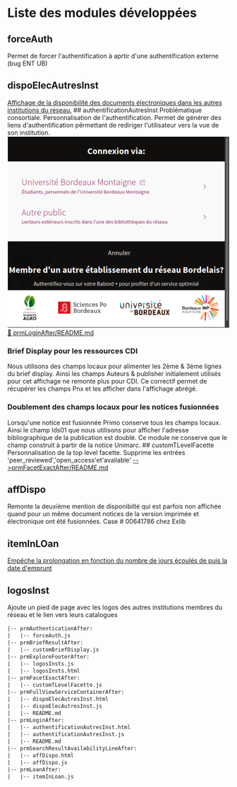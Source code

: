# Liste des modules développées
## forceAuth
Permet de forcer l'authentification à aprtir d'une authentification externe (bug ENT UB)
## dispoElecAutresInst
[Affichage de la disponibilité des documents électroniques dans les autres institutions du réseau.](prmFullViewServiceContainerAfter/README.md)
## authentificationAutresInst
Problématique consortiale. Personnalisation de l'authentification.
Permet de générer des liens d'authentification pêrmettant de rediriger l'utilisateur vers la vue de son institution.
![Ecran d'authentification](prmLoginAfter/auth.png)
[:link: prmLoginAfter/README.md](prmLoginAfter/README.md)

### Brief Display pour les ressources CDI
Nous utilisons des champs locaux pour alimenter les 2ème & 3ème lignes du brief display. Ainsi les champs Auteurs & publisher initialement utilisés pour cet affichage ne remonte plus pour CDI. Ce correctif permet de récupérer les champs Pnx et les afficher dans l'affichage abrégé.
### Doublement des champs locaux pour les notices fusionnées
Lorsqu'une notice est fusionnée Primo conserve tous les champs locaux. Ainsi le champ lds01 que nous utilisons pour afficher l'adresse bibliographique de la publication est doublé. Ce module ne conserve que le champ construit à partir de la notice Unimarc.
## customTLevelFacette
Personnalisation de la top level facette. Supprime les entrées 'peer_reviewed','open_access'et'available'
[-- >prmFacetExactAfter/README.md](prmFacetExactAfter/README.md)
## affDispo
Remonte la deuxième mention de disponibilté qui est parfois non affichée quand pour un même document notices de la version imprimée et électronique ont été fusionnées. Case # 00641786 chez Exlib
## itemInLOan
[Empêche la prolongation en fonction du nombre de jours écoulés de puis la date d'emprunt](prmLoanAfter/README.md)
## logosInst
Ajoute un pied de page avec les logos des autres institutions membres du réseau et le lien vers leurs catalogues

 
```
|-- prmAuthenticationAfter:
|   |-- forceAuth.js
|-- prmBriefResultAfter:
|   |-- customBriefDisplay.js
|-- prmExploreFooterAfter:
|   |-- logosInsts.js
|   |-- logosInsts.html
|-- prmFacetExactAfter:
|   |-- customTLevelFacette.js
|-- prmFullViewServiceContainerAfter:
|   |-- dispoElecAutresInst.html
|   |-- dispoElecAutresInst.js
|   |-- README.md
|-- prmLoginAfter:
|   |-- authentificationAutresInst.html
|   |-- authentificationAutresInst.js
|   |-- README.md
|-- prmSearchResultAvailabilityLineAfter:
|   |-- affDispo.html
|   |-- affDispo.js
|-- prmLoanAfter:
|   |-- itemInLoan.js
```